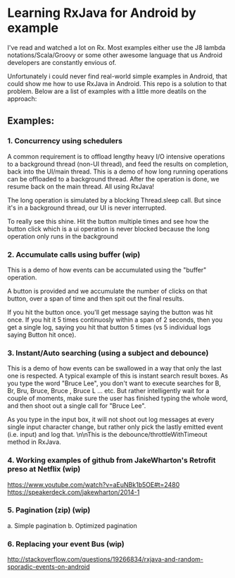 Learning RxJava for Android by example
==============

I've read and watched a lot on Rx. Most examples either use the J8 lambda notations/Scala/Groovy or some other awesome language that us Android developers are constantly envious of.

Unfortunately i could never find real-world simple examples in Android, that could show me how to use RxJava in Android. This repo is a solution to that problem. Below are a list of examples with a little more deatils on the approach:

## Examples:

### 1. Concurrency using schedulers

A common requirement is to offload lengthy heavy I/O intensive operations to a background thread (non-UI thread), and feed the results on completion, back into the UI/main thread. This is a demo of how long running operations can be offloaded to a background thread. After the operation is done, we resume back on the main thread. All using RxJava!

The long operation is simulated by a blocking Thread.sleep call. But since it's in a background thread, our UI is never interrupted.

To really see this shine. Hit the button multiple times and see how the button click which is a ui operation is never blocked because the long operation only runs in the background


### 2. Accumulate calls using buffer (wip)

This is a demo of how events can be accumulated using the "buffer" operation.

A button is provided and we accumulate the number of clicks on that button, over a span of time and then spit out the final results.

If you hit the button once. you'll get message saying the button was hit once. If you hit it 5 times continuosly within a span of 2 seconds, then you get a single log, saying you hit that button 5 times (vs 5 individual logs saying Button hit once).

### 3. Instant/Auto searching (using a subject and debounce)

This is a demo of how events can be swallowed in a way that only the last one is respected. A typical example of this is instant search result boxes. As you type the word "Bruce Lee", you don't want to execute searches for B, Br, Bru, Bruce, Bruce , Bruce L ... etc. But rather intelligently wait for a couple of moments, make sure the user has finished typing the whole word, and then shoot out a single call for "Bruce Lee".

As you type in the input box, it will not shoot out log messages at every single input character change, but rather only pick the lastly emitted event (i.e. input) and log that. \n\nThis is the debounce/throttleWithTimeout method in RxJava.

### 4. Working examples of github from JakeWharton's Retrofit preso at Netflix (wip)

https://www.youtube.com/watch?v=aEuNBk1b5OE#t=2480
https://speakerdeck.com/jakewharton/2014-1


### 5. Pagination (zip) (wip)

a. Simple pagination
b. Optimized pagination

### 6. Replacing your event Bus (wip)

http://stackoverflow.com/questions/19266834/rxjava-and-random-sporadic-events-on-android
